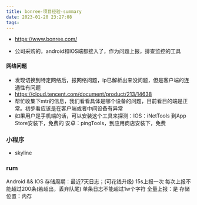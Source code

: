 ```yaml
---
title: bonree-项目经验-summary
date: 2023-01-20 23:27:08
tags:
---
```

- https://www.bonree.com/

- 公司采购的，android和IOS端都接入了，作为问题上报，排查监控的工具


#### 网络问题
- 发现切换到特定网络后，报网络问题，ip已解析出来没问题，但是客户端的连通性有问题
- https://cloud.tencent.com/document/product/213/14638
- 帮忙收集下mtr的信息，我们看看具体是哪个设备的问题，目前看目的端是正常。初步看应该是在客户端或者中间设备有异常
- 如果用户是手机端的话，可以安装这个工具来探测：IOS：iNetTools 到App Store安装下，免费的 安卓：pingTools，到应用商店安装下，免费


### 小程序
- skyline

### rum
Android && IOS
存储周期：最近7天日志；(可花钱升级)
15s上报一次
每次上报不能超过200条(若超出，丢弃队尾)
单条日志不能超过1w个字符
全量上报：是 
存储位置：内存